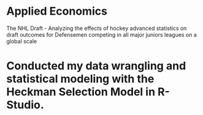 # Applied Economics
The NHL Draft - Analyzing the effects of hockey advanced statistics on draft outcomes for Defensemen competing in all major juniors leagues on a global scale

# Conducted my data wrangling and statistical modeling with the Heckman Selection Model in R-Studio.
